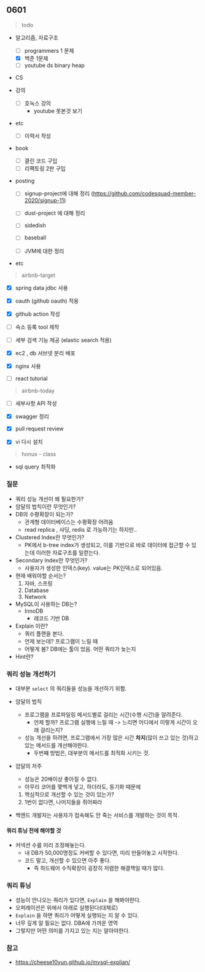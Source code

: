 ## 0601


> todo

- 알고리즘, 자료구조

  - [ ] programmers 1 문제
  - [x] 백준 1문제
  - [ ] youtube ds binary heap
- CS
- 강의
  - [ ] 호눅스 강의
    - youtube 못본것 보기
- etc
  
  - [ ] 이력서 작성
- book

  - [ ] 클린 코드 구입
  - [ ] 리팩토링 2판 구입
- posting

  - [ ] signup-project에 대해 정리 (https://github.com/codesquad-member-2020/signup-11)
  - [ ] dust-project 에 대해 정리
  - [ ] sidedish
  - [ ] baseball
  
  - [ ] JVM에 대한 정리
- etc




> airbnb-target

- [x] spring data jdbc 사용
- [x] oauth (github oauth) 적용
- [x] github action 작성
- [ ] 숙소 등록 tool 제작
- [ ] 세부 검색 기능 제공 (elastic search 적용)
- [x] ec2 , db 서브넷 분리 배포
- [x] nginx 사용
- [ ] react tutorial





> airbnb-today

- [ ] 세부사항 API 작성
- [x] swagger 정리
- [x] pull request review
- [x] vi 다시 설치



> honux - class

- sql query 최적화





### 질문

- 쿼리 성능 개선이 왜 필요한가?
- 암달의 법칙이란 무엇인가?
- DB의 수평확장이 되는가?
  - 관계형 데이터베이스는 수평확장 어려움
  - read replica , 샤딩, redis 로 가능하기는 하지만..
- Clustered Index란 무엇인가?
  - PK에서 b-tree index가 생성되고, 이를 기반으로 바로 데이터에 접근할 수 있는데 이러한 자료구조를 일컫는다.
- Secondary Index란 무엇인가?
  - 사용자가 생성한 인덱스(key). value는 PK인덱스로 되어있음.
- 현재 배워야할 순서는?
  1. 자바, 스프링
  2. Database
  3. Network
- MySQL이 사용하는 DB는?
  - InnoDB
    - 레코드 기반 DB
- Explain 이란?
  - 쿼리 플랜을 본다.
  - 언제 보는데? 프로그램이 느릴 때
  - 어떻게 봄? DB에는 툴이 었음. 어떤 쿼리가 늦는지
- Hint란?



### 쿼리 성능 개선하기

- 대부분 `select` 의 쿼리들을 성능을 개선하기 위함.

- 암달의 법칙

  - 프로그램을 프로파일링 메서드별로 걸리는 시간(수행 시간)을 알려준다.
    - 언제 할까? 프로그램 실행에 느릴 때 -> 느리면 어디에서 이렇게 시간이 오래 걸리는지?
  - 성능 개선을 하려면, 프로그램에서 가장 많은 시간 **차지**(많이 쓰고 있는 것)하고 있는 메서드를 개선해야한다.
    - 두번쨰 방법은, 대부분의 메서드를 최적화 시키는 것.

- 암달의 저주

  - 성능은 20배이상 좋아질 수 없다.
  - 아무리 코어를 몇백개 넣고, 하더라도, 동기화 때문에

  1. 핵심적으로 개선할 수 있는 것이 있는가?
  2. 1번이 없다면, 나머지들을 쥐어짜라

- 백엔드 개발자는 사용자가 접속해도 안 죽는 서비스를 개발하는 것이 목적.



#### 쿼리 튜닝 전에 해야할 것

- 커넥션 수를 미리 조정해놓는다.
  - 내 DB가 50,000명정도 커버할 수 있다면, 미리 만들어놓고 시작한다.
  - 코드 말고, 개선할 수 있으면 아주 좋다.
    - 즉 하드웨어 수직확장이 굉장히 저렴한 해결책일 때가 많다.



### 쿼리 튜닝

- 성능이 안나오는 쿼리가 있다면, `Explain` 을 해봐야한다.
- 오퍼레이션은 위에서 아래로 실행된다(대체로)
- `Explain` 을 하면 쿼리가 어떻게 실행되는 지 알 수 있다.
- 너무 깊게 알 필요는 없다. DBA에 가까운 영역
- 그렇지만 어떤 의미를 가지고 있는 지는 알아야한다.





### 참고

- https://cheese10yun.github.io/mysql-explian/